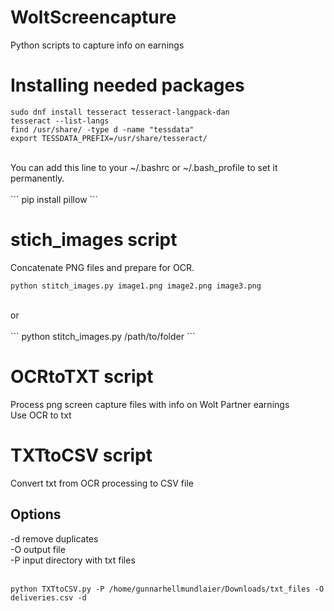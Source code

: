 # WoltScreencapture
Python scripts to capture info on earnings<br>

# Installing needed packages 
```
sudo dnf install tesseract tesseract-langpack-dan
tesseract --list-langs
find /usr/share/ -type d -name "tessdata"
export TESSDATA_PREFIX=/usr/share/tesseract/
```
<br>
You can add this line to your ~/.bashrc or ~/.bash_profile to set it permanently.<br>
<br>
``` 
pip install pillow 
```


# stich_images script
Concatenate PNG files and prepare for OCR.<br>
``` 
python stitch_images.py image1.png image2.png image3.png
```
<br>
or <br>
<br>
``` 
python stitch_images.py /path/to/folder 
```


# OCRtoTXT script
Process png screen capture files with info on Wolt Partner earnings<br>
Use OCR to txt<br>

# TXTtoCSV script
Convert txt from OCR processing to CSV file<br>

## Options
-d remove duplicates<br>
-O output file<br>
-P input directory with txt files<br>
<br>
``` 
python TXTtoCSV.py -P /home/gunnarhellmundlaier/Downloads/txt_files -O deliveries.csv -d
```
